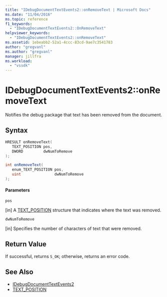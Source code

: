 ```yaml
---
title: "IDebugDocumentTextEvents2::onRemoveText | Microsoft Docs"
ms.date: "11/04/2016"
ms.topic: reference
f1_keywords:
  - "IDebugDocumentTextEvents2::OnRemoveText"
helpviewer_keywords:
  - "IDebugDocumentTextEvents2::onRemoveText"
ms.assetid: 1ebeabb2-52a1-4ccc-83cd-9ae7c3541783
author: "gregvanl"
ms.author: "gregvanl"
manager: jillfra
ms.workload:
  - "vssdk"
---
```

# IDebugDocumentTextEvents2::onRemoveText
Notifies the debug package that text has been removed from the document.

## Syntax

```cpp
HRESULT onRemoveText( 
   TEXT_POSITION pos,
   DWORD         dwNumToRemove
);
```

```csharp
int onRemoveText( 
   enum_TEXT_POSITION pos,
   uint               dwNumToRemove
);
```

#### Parameters
 `pos`

 [in] A [TEXT_POSITION](../../../extensibility/debugger/reference/text-position.md) structure that indicates where the text was removed.

 `dwNumToRemove`

 [in] Specifies the number of characters of text that were removed.

## Return Value
 If successful, returns `S_OK`; otherwise, returns an error code.

## See Also
- [IDebugDocumentTextEvents2](../../../extensibility/debugger/reference/idebugdocumenttextevents2.md)
- [TEXT_POSITION](../../../extensibility/debugger/reference/text-position.md)